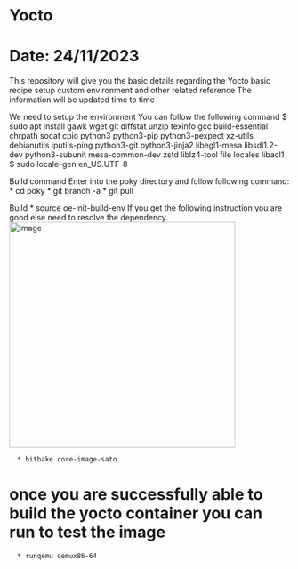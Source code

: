 # Yocto

# Date: 24/11/2023 
This repository will give you the basic details regarding the Yocto basic recipe setup custom environment and other related reference
The information will be updated time to time

We need to setup the environment You can follow the following command
$ sudo apt install gawk wget git diffstat unzip texinfo gcc build-essential chrpath socat cpio python3 python3-pip python3-pexpect xz-utils debianutils iputils-ping python3-git python3-jinja2 libegl1-mesa libsdl1.2-dev python3-subunit mesa-common-dev zstd liblz4-tool file locales libacl1
$ sudo locale-gen en_US.UTF-8

Build command
  Enter into the poky directory and follow following command:
    * cd poky
    * git branch -a
    * git pull

  Build 
    * source oe-init-build-env 
      If you get the following instruction you are good else need to resolve the dependency.
    <img width="406" alt="image" src="https://github.com/nitish3108/Yocto/assets/98373896/31f4b87d-400a-4688-a7c2-a86f4308a2d6">
    
      * bitbake core-image-sato
  # once you are successfully able to build the yocto container you can run to test the image
      * runqemu qemux86-64
